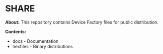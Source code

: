 SHARE
=====

**About:** This repository contains Device Factory files for public distribution.

**Contents:**
* docs - Documentation
* hexfiles - Binary distributions
